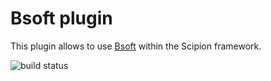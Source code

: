 # Bsoft plugin

 This plugin allows to use [Bsoft](https://lsbr.niams.nih.gov/bsoft/) within the Scipion framework.

![build status](http://arquimedes.cnb.csic.es:9980/badges/bsoft_devel.svg)